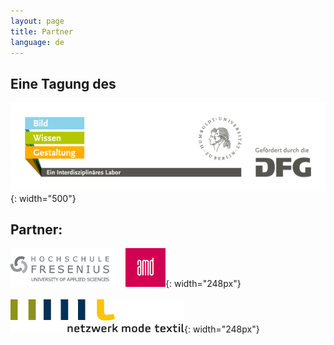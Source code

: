 ```yaml
---
layout: page
title: Partner
language: de
---
```


## Eine Tagung des

![Logo Exzellenzcluster Bild Wissen Gestaltung](../images/bwg.jpg){: width="500"}

## Partner:

![Logo Hochschule Fresenius AMD](../images/amd.png){: width="248px"}
<br><br> 
![Logo Netzwerk Mode Textil](../images/nmt.png){: width="248px"}